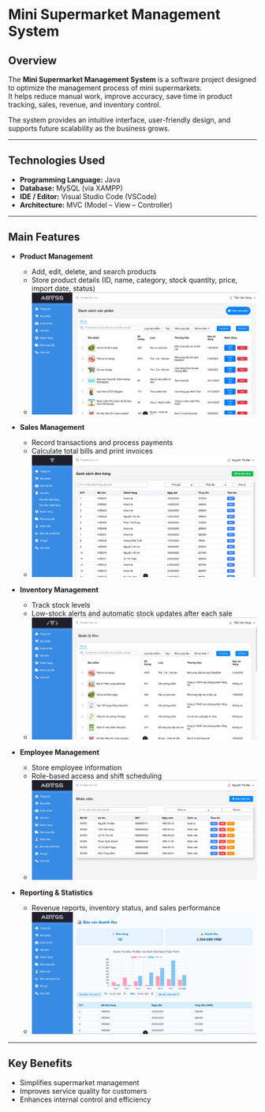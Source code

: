 # Mini Supermarket Management System  

## Overview  
The **Mini Supermarket Management System** is a software project designed to optimize the management process of mini supermarkets.  
It helps reduce manual work, improve accuracy, save time in product tracking, sales, revenue, and inventory control.  

The system provides an intuitive interface, user-friendly design, and supports future scalability as the business grows.  

---

## Technologies Used  
- **Programming Language:** Java  
- **Database:** MySQL (via XAMPP)  
- **IDE / Editor:** Visual Studio Code (VSCode)  
- **Architecture:** MVC (Model – View – Controller)  

---

## Main Features  

- **Product Management**  
  - Add, edit, delete, and search products  
  - Store product details (ID, name, category, stock quantity, price, import date, status)  
  - ![Product Management](https://github.com/chaulinh0611/PBL3_Mini-Mark-Management-System/blob/main/images/product_management/product_list.png)  

- **Sales Management**  
  - Record transactions and process payments  
  - Calculate total bills and print invoices  
  - ![Sales Management](https://github.com/chaulinh0611/PBL3_Mini-Mark-Management-System/blob/main/images/sales_management/invoice_sales_list.png)  

- **Inventory Management**  
  - Track stock levels  
  - Low-stock alerts and automatic stock updates after each sale  
  - ![Inventory Management](https://github.com/chaulinh0611/PBL3_Mini-Mark-Management-System/blob/main/images/inventory_management/inventory_list.png)  

- **Employee Management**  
  - Store employee information  
  - Role-based access and shift scheduling  
  - ![Employee Management](https://github.com/chaulinh0611/PBL3_Mini-Mark-Management-System/blob/main/images/employee_management/employee_list.png)  

- **Reporting & Statistics**  
  - Revenue reports, inventory status, and sales performance  
  - ![Report](https://github.com/chaulinh0611/PBL3_Mini-Mark-Management-System/blob/main/images/reporting_statistics/revenue_report_daily.png)  

---

## Key Benefits  
- Simplifies supermarket management  
- Improves service quality for customers  
- Enhances internal control and efficiency  
